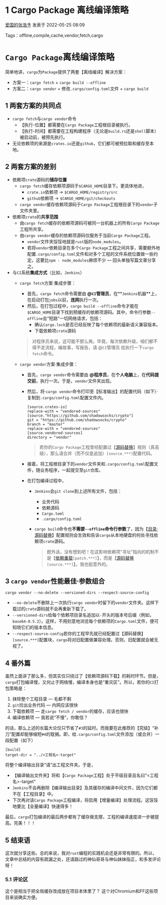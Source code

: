 

# 1 Cargo Package 离线编译策略

[爱国的张浩予](https://rustcc.cn/blog_with_author?author_id=dc9fba7d-3d31-4359-9064-adf55db351e0) 发表于 2022-05-25 08:09

Tags：offline,compile,cache,vendor,fetch,cargo

# `Cargo Package`离线编译策略

简单地讲，`cargo`为`Package`提供了两套【离线编译】解决方案：

- 方案一：`cargo fetch` + `cargo build --offline`
- 方案二：`cargo vendor` + 修改`.cargo/config.toml`文件 + `cargo build`

## 1 两套方案的共同点

- `cargo fetch`与`cargo vendor`命令
    - 【执行-位置】都需要在`Cargo Package`工程根目录被执行。
    - 【执行-时间】都需要在工程构建程序（无论是`build.rs`还是`shell`脚本）被启动前，被预先执行。
- 无论依赖项的来源是`crates.io`还是`github`，它们都可被预拉取和缓存至本地。

## 2 两套方案的差别

- 依赖项`crate`源码的**储存位置**
    - `cargo fetch`缓存依赖项源码于`$CARGO_HOME`目录下。更具体地进，
        - `crate.io`依赖项 -> `$CARGO_HOME/registry/src`
        - `github`依赖项 -> `$CARGO_HOME/git/checkouts`
    - `cargo vendor`缓存依赖项源码于`Cargo Package`工程根目录下的`vendor`子文件夹里。
- 依赖项`crate`的**共享范围**
    - 由`cargo fetch`缓存的依赖项源码可被同一台机器上的所有`Cargo Package`工程所共享。
    - 由`cargo vendor`缓存的依赖项源码仅服务于当前`Cargo Package`工程。
        - `vendor`文件夹馁馁地就是`rust`版的`node_modules`。
        - 若将`vendor`依赖目录在多个`Cargo Package`工程之间共享，需要额外地配置`.cargo/config.toml`文件和对多个工程的文件系统位置做一些约定。这要比`npm - node_modules`麻烦不少 — 回头单独写篇文章分享之。
- 与`CI`系统**集成方式**（比如，`Jenkins`）
    - `cargo fetch`方案·集成步骤：
        
        - 首先，`cargo fetch`命令需要由 **@`CI`管理员**，在**`Jenkins`机器**上，在启动打包`jobs`以前，**连网**执行一次。
        - 然后，在打包过程中，`cargo build --offline`命令才能在`$CARGO_HOME`目录下找到预缓存的依赖项源码。其中，命令行参数`--offline`会“短路”一切网络请求，包括：
            - 确认`Cargo.lock`是否已经反映了每个依赖项的最新语义兼容版本。
            - 下载依赖项`crate`源码
        
        > 对程序员来说，这可能不那么爽。毕竟，每次依赖升级，咱们都不得不走流程，编故事，写报告，请 @`CI`管理员 给执行一下`cargo fetch`命令。
        
    - `cargo vendor`方案·集成步骤：
        
        - 首先，`cargo vendor`命令需要由 **@程序员**，在**个人电脑**上，在**代码提交前**，执行一次。于是，`vendor`文件夹出现。
            
        - 然后，将·`cargo vendor`命令打印至【标准输出】的配置代码（如下）·复制到`.cargo/config.toml`配置文件内。
            
            ```
            [source.crates-io]
            replace-with = "vendored-sources"
            [source."https://github.com/shadowsocks/crypto"]
            git = "https://github.com/shadowsocks/crypto"
            branch = "master"
            replace-with = "vendored-sources"
            [source.vendored-sources]
            directory = "vendor"
            ```
            
            > 若你的`Cargo Package`工程曾经配置过【[源码替换](https://doc.rust-lang.org/cargo/reference/source-replacement.html)】规则（真高级），那么请合并（而不仅是追加）`[source.***]`配置代码。
            
        - 接着，将工程根目录下的`vendor`文件夹和`.cargo/config.toml`配置文件，随业务程序，一起提交至`git`仓库。
            
        - 在打包编译过程中，
            
            - `Jenkins`会`git clone`到上述所有文件，包括：
                
                - 业务代码
                - 依赖源码
                - `Cargo.toml`
                - `.cargo/config.toml`
            - `cargo build`命令也**不需要`--offline`命令行参数**了，因为【[目录·源码替换](https://doc.rust-lang.org/cargo/reference/source-replacement.html#directory-sources)】配置规则会生效和告诉`cargo`从本地硬盘的何处寻找依赖项`crate`源码。
                
                > 题外话，没有想到吧！在这影响依赖项“寻址”指向的机制不是【[依赖重载](https://doc.rust-lang.org/cargo/reference/overriding-dependencies.html)`[patch.***]`】，而是【[源码替换](https://doc.rust-lang.org/cargo/reference/source-replacement.html)`[source.***]`】。我也挺意外的。
                

## 3 `cargo vendor`性能最佳·参数组合

`cargo vendor --no-delete --versioned-dirs --respect-source-config`

- `--no-delete`不删除上一次执行`cargo vendor`时留下的`vendor`文件夹。这样下载过的`crate`源码就不会再重新下载了。
- `--versioned-dirs`给每个依赖项目录名追加以`-`开头的版本号后缀（例如，`base64-0.5.2`）。这样，不用刻意地浏览每个依赖项的`Cargo.toml`文件，便可知晓它们的版本信息。
- `--respect-source-config`若你的工程早先就已经配置过【源码替换】`[source.***]`配置块，`cargo`将对旧配置做兼容处理。否则，旧配置就会被无视了。

## 4 番外篇

虽然上面讲了那么多，但其实仅只绕过了【依赖项源码下载】的耗时环节。但是，`cargo`打包编译慢，又何止于网络慢，编译本身也是“重灾区”。所以，若你的`CI`打包策略是：

1. 抹除整个工程目录 — 毛都不剩
2. `git`捡出业务代码 — 内网应该很快
3. 下载依赖项 — 走`cargo fetch / vendor`的缓存，应该也很快
4. 编译依赖项 — 我若说“不慢”，你敢信？

的话，那么上述的长篇大论仅只节省了`#3`的延时。而我要在此推荐的【究级】“补刀”配置却能够缩短`#4`的耽搁。即，给`.cargo/config.toml`文件添加（或合并）一段配置（如下）

```
[build]
target-dir = "../<工程名>-target"
```

将整个编译输出目录“请”出工程文件夹。于是，

- 【编译输出文件夹】将和【`Cargo Package`工程】处于平级目录且名曰“<工程名>-target”
- `Jenkins`不会再删除【编译输出目录】及其缓存的编译中间文件，因为它们都不在【工程目录】中。
- 下次再对该`Cargo Package`工程编译，将启用【增量编译】处理流程。这馁馁地要比【全量编译】快速得多！

最后，`cargo`打包编译的最后两步都有了缓存做支撑，工程的编译速度进一步被提高。完美！！！

## 5 结束语

这次就分享这些。总的来说，我对`rust`编程的实践机会还是非常有限的。所以，文章中总结的内容有疏漏之处，还请路过的神仙哥哥与神仙妹妹指正，和多发评论呀！

### 5.1 评论区

这个是相当于把全局缓存改成放在项目本体里了？ 这个对Chromium和FF这些项目来说确实方便。

